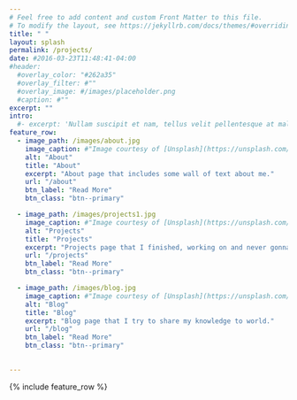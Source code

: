 ```yaml
---
# Feel free to add content and custom Front Matter to this file.
# To modify the layout, see https://jekyllrb.com/docs/themes/#overriding-theme-defaults
title: " "
layout: splash
permalink: /projects/
date: #2016-03-23T11:48:41-04:00
#header:
  #overlay_color: "#262a35"
  #overlay_filter: #""
  #overlay_image: #/images/placeholder.png  
  #caption: #""
excerpt: ""
intro: 
  #- excerpt: 'Nullam suscipit et nam, tellus velit pellentesque at malesuada, enim eaque. Quis nulla, netus tempor in diam gravida tincidunt, *proin faucibus* voluptate felis id sollicitudin. Centered with `type="centaer"`'
feature_row:
  - image_path: /images/about.jpg
    image_caption: #"Image courtesy of [Unsplash](https://unsplash.com/)"
    alt: "About"
    title: "About"
    excerpt: "About page that includes some wall of text about me."
    url: "/about"
    btn_label: "Read More"
    btn_class: "btn--primary"

  - image_path: /images/projects1.jpg
    image_caption: #"Image courtesy of [Unsplash](https://unsplash.com/)"
    alt: "Projects"
    title: "Projects"
    excerpt: "Projects page that I finished, working on and never gonna look again."
    url: "/projects"
    btn_label: "Read More"
    btn_class: "btn--primary"

  - image_path: /images/blog.jpg
    image_caption: #"Image courtesy of [Unsplash](https://unsplash.com/)"
    alt: "Blog"
    title: "Blog"
    excerpt: "Blog page that I try to share my knowledge to world."
    url: "/blog"
    btn_label: "Read More"
    btn_class: "btn--primary"

    
---
```


{% include feature_row %}


